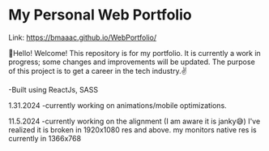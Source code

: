 # My Personal Web Portfolio
Link: https://bmaaac.github.io/WebPortfolio/

👋Hello! Welcome! This repository is for my portfolio. It is currently a work in progress; some changes and improvements will be updated.
The purpose of this project is to get a career in the tech industry.✌️

-Built using ReactJs, SASS

1.31.2024
-currently working on animations/mobile optimizations.

11.5.2024
-currently working on the alignment (I am aware it is janky😅) I've realized it is broken in 1920x1080 res and above.
my monitors native res is currently in 1366x768

##
